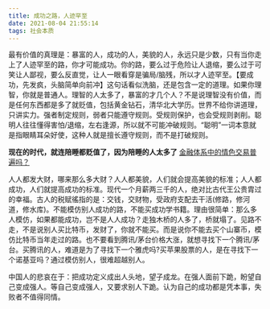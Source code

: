 ```yaml
---
title: 成功之路，人迹罕至
date: 2021-08-04 21:55:14
tags: 社会本质
---
```

最有价值的真理是：暴富的人，成功的人，美貌的人，永远只是少数，只有当你走上了人迹罕至的路，你才可能成功。你的路，要么过于危险让人退缩，要么过于可笑让人鄙视，要么反直觉，让人一眼看穿是骗局/脑残，所以才人迹罕至。【要成功，先发疯，头脑简单向前冲】这句话看似洗脑，还是包含一定的道理。如果你理智，你就是普通人。理智的人太多了，暴富的才几个人？不是说理智没有价值，而是任何东西都是多了就贬值，包括黄金钻石，清华北大学历。世界不给你讲道理，只讲实力。强者制定规则，弱者只能遵守规则。受规则保护，也会受规则剥削。聪明人往往懂得害怕/退缩，左右逢源，所以就不可能冲破规则。“聪明”一词本意就是指眼睛耳朵好使，这种人就是擅长遵守规则，而不是打破规则。

**现在的时代，就连陪睡都贬值了，因为陪睡的人太多了** [金融体系中的情色交易普遍吗？](https://www.zhihu.com/question/440806661/answer/1702293541?utm_oi=55218427396096)

人人都发大财，哪来那么多大财？人人都美貌，人们就会提高美貌的标准；人人都成功，人们就提高成功的标准。现代一个月薪两三千的人，绝对比古代王公贵胄过的幸福。古人的税赋徭指的是：交钱，交财物，受政府支配去干活(修路，修河道，修水库)。不能模仿别人成功的路，不能买成功学书籍。理由很简单：那么多人模仿，如果都能成功，岂不是人人成功？走独木桥的人多了，桥就塌了。见路不走，不是说别人买比特币，发财了，你就不能买。而是说你不能去买个山寨币，模仿比特币当年走过的路。也不要看到腾讯/茅台价格大涨，就想寻找下一个腾讯/茅台。买腾讯的人，难道是为了寻找下一个雅虎吗?买苹果股票的人，是在寻找下一个诺基亚吗？通过模仿别人，很难超越别人。

中国人的悲哀在于：把成功定义成出人头地，望子成龙。在强人面前下跪，盼望自己变成强人。等自己变成强人，又要求别人下跪。认为自己的成功都是凭本事，失败者不值得同情。